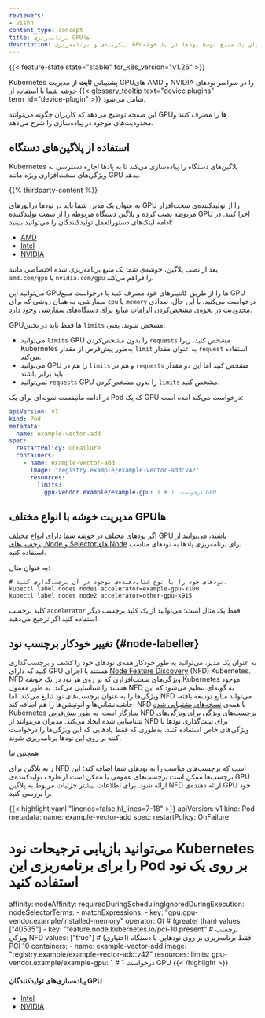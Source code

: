 ```yaml
---
reviewers:
- vishh
content_type: concept
title: برنامه‌ریزی GPU‌ها
description: پیکربندی و برنامه‌ریزی GPU‌ها برای استفاده به عنوان یک منبع توسط نودها در یک خوشه.
---
```


<!-- مرور -->

{{< feature-state state="stable" for_k8s_version="v1.26" >}}

Kubernetes پشتیبانی **ثابت** از مدیریت GPU‌های AMD و NVIDIA را در سراسر نودهای خوشه شما با استفاده از
{{< glossary_tooltip text="device plugins" term_id="device-plugin" >}}
شامل می‌شود.

این صفحه توضیح می‌دهد که کاربران چگونه می‌توانند GPU‌ها را مصرف کنند و محدودیت‌های موجود در پیاده‌سازی را شرح می‌دهد.

<!-- محتوا -->

## استفاده از پلاگین‌های دستگاه

Kubernetes پلاگین‌های دستگاه را پیاده‌سازی می‌کند تا به پاد‌ها اجازه دسترسی به ویژگی‌های سخت‌افزاری ویژه مانند GPU بدهد.

{{% thirdparty-content %}}

به عنوان یک مدیر، شما باید در نودها درایورهای GPU را از تولیدکننده‌ی سخت‌افزار مربوطه نصب کرده و پلاگین دستگاه مربوطه را از سمت تولیدکننده GPU اجرا کنید. در ادامه لینک‌های دستورالعمل تولیدکنندگان را می‌توانید ببینید:

* [AMD](https://github.com/RadeonOpenCompute/k8s-device-plugin#deployment)
* [Intel](https://intel.github.io/intel-device-plugins-for-kubernetes/cmd/gpu_plugin/README.html)
* [NVIDIA](https://github.com/NVIDIA/k8s-device-plugin#quick-start)

بعد از نصب پلاگین، خوشه‌ی شما یک منبع برنامه‌ریزی شده اختصاصی مانند `amd.com/gpu` یا `nvidia.com/gpu` را فراهم می‌کند.

می‌توانید این GPU‌ها را از طریق کانتینرهای خود مصرف کنید با درخواست منبع GPU سفارشی، به همان روشی که برای `cpu` یا `memory` درخواست می‌کنید. با این حال، تعدادی محدودیت در نحوه‌ی مشخص‌کردن الزامات منابع برای دستگاه‌های سفارشی وجود دارد.

GPU‌ها فقط باید در بخش `limits` مشخص شوند، یعنی:
* می‌توانید `limits` GPU را بدون مشخص‌کردن `requests` مشخص کنید، زیرا Kubernetes به‌طور پیش‌فرض از مقدار `limit` به عنوان مقدار `request` استفاده می‌کند.
* می‌توانید GPU را هم در `limits` و هم در `requests` مشخص کنید اما این دو مقدار باید برابر باشند.
* نمی‌توانید `requests` GPU را بدون مشخص‌کردن `limits` مشخص کنید.

در ادامه مانیفست نمونه‌ای برای یک Pod که یک GPU درخواست می‌کند آمده است:

```yaml
apiVersion: v1
kind: Pod
metadata:
  name: example-vector-add
spec:
  restartPolicy: OnFailure
  containers:
    - name: example-vector-add
      image: "registry.example/example-vector-add:v42"
      resources:
        limits:
          gpu-vendor.example/example-gpu: 1 # درخواست 1 GPU
```

## مدیریت خوشه با انواع مختلف GPU‌ها

اگر نودهای مختلف در خوشه شما دارای انواع مختلف GPU باشند، می‌توانید از [برچسب‌های Node و Selector‌های Node](/docs/tasks/configure-pod-container/assign-pods-nodes/) برای برنامه‌ریزی پادها به نودهای مناسب استفاده کنید.

به عنوان مثال:

```shell
# نودهای خود را با نوع شتاب‌دهنده‌ی موجود در آن برچسب‌گذاری کنید.
kubectl label nodes node1 accelerator=example-gpu-x100
kubectl label nodes node2 accelerator=other-gpu-k915
```

کلید برچسب `accelerator` فقط یک مثال است؛ می‌توانید از یک کلید برچسب دیگر استفاده کنید اگر ترجیح می‌دهید.

## تغییر خودکار برچسب نود {#node-labeller}

به عنوان یک مدیر، می‌توانید به طور خودکار همه‌ی نودهای خود را کشف و برچسب‌گذاری کنید که دارای GPU هستند با اجرای [Node Feature Discovery](https://github.com/kubernetes-sigs/node-feature-discovery) (NFD) Kubernetes.
NFD ویژگی‌های سخت‌افزاری که بر روی هر نود در یک خوشه Kubernetes موجود هستند را شناسایی می‌کند.
به طور معمول NFD به گونه‌ای تنظیم می‌شود که این ویژگی‌ها را به عنوان برچسب‌های نود تبلیغ می‌کند، اما NFD می‌تواند منابع توسعه یافته، حاشیه‌نشانی‌ها و انوتیشن‌ها را هم اضافه کند.
NFD با همه‌ی [نسخه‌های پشتیبانی شده](/releases/version-skew-policy/#supported-versions) Kubernetes سازگار است.
به طور پیش‌فرض NFD برچسب‌های [ویژگی](https://kubernetes-sigs.github.io/node-feature-discovery/master/usage/features.html) برای ویژگی‌های شناسایی شده ایجاد می‌کند.
مدیران می‌توانند از NFD برای تینت‌گذاری نودها با ویژگی‌های خاص استفاده کنند، به‌طوری که فقط پادهایی که این ویژگی‌ها را درخواست کنند بر روی این نودها برنامه‌ریزی شوند.

همچنین نیا

ز به پلاگین برای NFD است که برچسب‌های مناسب را به نودهای شما اضافه کند؛ این برچسب‌ها ممکن است برچسب‌های عمومی یا ممکن است از طرف تولیدکننده‌ی GPU ارائه شود. برای اطلاعات بیشتر جزئیات مربوط به پلاگین NFD ارائه دهنده‌ی GPU خود را بررسی کنید.

{{< highlight yaml "linenos=false,hl_lines=7-18" >}}
apiVersion: v1
kind: Pod
metadata:
  name: example-vector-add
spec:
  restartPolicy: OnFailure
  # می‌توانید بازیابی ترجیحات نود Kubernetes را برای برنامه‌ریزی این Pod بر روی یک نود استفاده کنید
  affinity:
    nodeAffinity:
      requiredDuringSchedulingIgnoredDuringExecution:
        nodeSelectorTerms:
        - matchExpressions:
          - key: "gpu.gpu-vendor.example/installed-memory"
            operator: Gt # (greater than)
            values: ["40535"]
          - key: "feature.node.kubernetes.io/pci-10.present" # برچسب ویژگی NFD
            values: ["true"] # (اختیاری) فقط برنامه‌ریزی بر روی نودهایی با دستگاه PCI 10
  containers:
    - name: example-vector-add
      image: "registry.example/example-vector-add:v42"
      resources:
        limits:
          gpu-vendor.example/example-gpu: 1 # درخواست 1 GPU
{{< /highlight >}}

#### پیاده‌سازی‌های تولیدکنندگان GPU

- [Intel](https://intel.github.io/intel-device-plugins-for-kubernetes/cmd/gpu_plugin/README.html)
- [NVIDIA](https://github.com/NVIDIA/gpu-feature-discovery/#readme)
